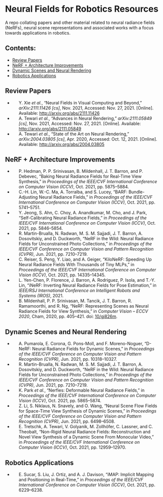 # Neural Fields for Robotics Resources
A repo collating papers and other material related to neural radiance fields (NeRFs), neural scene representations and associated works with a focus towards applications in robotics.

## Contents:
- [Review Papers](#review_papers)
- [NeRF + Architecture Improvements](#nerf)
- [Dynamic Scenes and Neural Rendering](#dynamic)
- [Robotics Applications](#robotics)

<a name="review_papers"></a>
## Review Papers
- <div class="csl-right-inline" style="margin: 0 .4em 0 1.5em;">Y. Xie <i>et al.</i>, “Neural Fields in Visual Computing and Beyond,” <i>arXiv:2111.11426 [cs]</i>, Nov. 2021, Accessed: Nov. 27, 2021. [Online]. Available: <a href="http://arxiv.org/abs/2111.11426">http://arxiv.org/abs/2111.11426</a></div>

- <div class="csl-right-inline" style="margin: 0 .4em 0 1.5em;">A. Tewari <i>et al.</i>, “Advances in Neural Rendering,” <i>arXiv:2111.05849 [cs]</i>, Nov. 2021, Accessed: Nov. 27, 2021. [Online]. Available: <a href="http://arxiv.org/abs/2111.05849">http://arxiv.org/abs/2111.05849</a></div>

- <div class="csl-right-inline" style="margin: 0 .4em 0 1.5em;">A. Tewari <i>et al.</i>, “State of the Art on Neural Rendering,” <i>arXiv:2004.03805 [cs]</i>, Apr. 2020, Accessed: Oct. 12, 2021. [Online]. Available: <a href="http://arxiv.org/abs/2004.03805">http://arxiv.org/abs/2004.03805</a></div>


<a name="nerf"></a>
## NeRF + Architecture Improvements
- <div class="csl-right-inline" style="margin: 0 .4em 0 1.5em;">P. Hedman, P. P. Srinivasan, B. Mildenhall, J. T. Barron, and P. Debevec, “Baking Neural Radiance Fields for Real-Time View Synthesis,” in <i>Proceedings of the IEEE/CVF International Conference on Computer Vision (ICCV)</i>, Oct. 2021, pp. 5875–5884.</div>

- <div class="csl-right-inline" style="margin: 0 .4em 0 1.5em;">C.-H. Lin, W.-C. Ma, A. Torralba, and S. Lucey, “BARF: Bundle-Adjusting Neural Radiance Fields,” in <i>Proceedings of the IEEE/CVF International Conference on Computer Vision (ICCV)</i>, Oct. 2021, pp. 5741–5751.</div>

- <div class="csl-right-inline" style="margin: 0 .4em 0 1.5em;">Y. Jeong, S. Ahn, C. Choy, A. Anandkumar, M. Cho, and J. Park, “Self-Calibrating Neural Radiance Fields,” in <i>Proceedings of the IEEE/CVF International Conference on Computer Vision (ICCV)</i>, Oct. 2021, pp. 5846–5854.</div>

- <div class="csl-right-inline" style="margin: 0 .4em 0 1.5em;">R. Martin-Brualla, N. Radwan, M. S. M. Sajjadi, J. T. Barron, A. Dosovitskiy, and D. Duckworth, “NeRF in the Wild: Neural Radiance Fields for Unconstrained Photo Collections,” in <i>Proceedings of the IEEE/CVF Conference on Computer Vision and Pattern Recognition (CVPR)</i>, Jun. 2021, pp. 7210–7219.</div>

- <div class="csl-right-inline" style="margin: 0 .4em 0 1.5em;">C. Reiser, S. Peng, Y. Liao, and A. Geiger, “KiloNeRF: Speeding Up Neural Radiance Fields With Thousands of Tiny MLPs,” in <i>Proceedings of the IEEE/CVF International Conference on Computer Vision (ICCV)</i>, Oct. 2021, pp. 14335–14345.</div>

- <div class="csl-right-inline" style="margin: 0 .4em 0 1.5em;">L. Yen-Chen, P. Florence, J. Barron, A. Rodriguez, P. Isola, and T.-Y. Lin, “iNeRF: Inverting Neural Radiance Fields for Pose Estimation,” in <i>IEEE/RSJ International Conference on Intelligent Robots and Systems (IROS)</i>, 2021.</div>

- <div class="csl-right-inline" style="margin: 0 .4em 0 1.5em;">B. Mildenhall, P. P. Srinivasan, M. Tancik, J. T. Barron, R. Ramamoorthi, and R. Ng, “NeRF: Representing Scenes as Neural Radiance Fields for View Synthesis,” in <i>Computer Vision – ECCV 2020</i>, Cham, 2020, pp. 405–421. doi: <a href="https://doi.org/10/gj826m">10/gj826m</a>.</div>
  
<a name="dynamic"></a>
## Dynamic Scenes and Neural Rendering
- <div class="csl-right-inline" style="margin: 0 .4em 0 1.5em;">A. Pumarola, E. Corona, G. Pons-Moll, and F. Moreno-Noguer, “D-NeRF: Neural Radiance Fields for Dynamic Scenes,” in <i>Proceedings of the IEEE/CVF Conference on Computer Vision and Pattern Recognition (CVPR)</i>, Jun. 2021, pp. 10318–10327.</div>

- <div class="csl-right-inline" style="margin: 0 .4em 0 1.5em;">R. Martin-Brualla, N. Radwan, M. S. M. Sajjadi, J. T. Barron, A. Dosovitskiy, and D. Duckworth, “NeRF in the Wild: Neural Radiance Fields for Unconstrained Photo Collections,” in <i>Proceedings of the IEEE/CVF Conference on Computer Vision and Pattern Recognition (CVPR)</i>, Jun. 2021, pp. 7210–7219.</div>

- <div class="csl-right-inline" style="margin: 0 .4em 0 1.5em;">K. Park <i>et al.</i>, “Nerfies: Deformable Neural Radiance Fields,” in <i>Proceedings of the IEEE/CVF International Conference on Computer Vision (ICCV)</i>, Oct. 2021, pp. 5865–5874.</div>

- <div class="csl-right-inline" style="margin: 0 .4em 0 1.5em;">Z. Li, S. Niklaus, N. Snavely, and O. Wang, “Neural Scene Flow Fields for Space-Time View Synthesis of Dynamic Scenes,” in <i>Proceedings of the IEEE/CVF Conference on Computer Vision and Pattern Recognition (CVPR)</i>, Jun. 2021, pp. 6498–6508.</div>

- <div class="csl-right-inline" style="margin: 0 .4em 0 1.5em;">E. Tretschk, A. Tewari, V. Golyanik, M. Zollhöfer, C. Lassner, and C. Theobalt, “Non-Rigid Neural Radiance Fields: Reconstruction and Novel View Synthesis of a Dynamic Scene From Monocular Video,” in <i>Proceedings of the IEEE/CVF International Conference on Computer Vision (ICCV)</i>, Oct. 2021, pp. 12959–12970.</div>


<a name="robotics"></a>
## Robotics Applications
- <div class="csl-right-inline" style="margin: 0 .4em 0 1.5em;">E. Sucar, S. Liu, J. Ortiz, and A. J. Davison, “iMAP: Implicit Mapping and Positioning in Real-Time,” in <i>Proceedings of the IEEE/CVF International Conference on Computer Vision (ICCV)</i>, Oct. 2021, pp. 6229–6238.</div>
